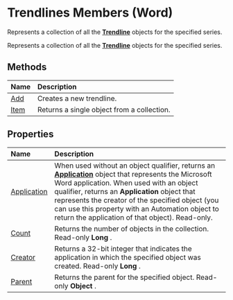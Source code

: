 
# Trendlines Members (Word)
Represents a collection of all the  **[Trendline](1cfe897f-26ad-a838-ed9b-f3fd945ff7ea.md)** objects for the specified series.

Represents a collection of all the  **[Trendline](1cfe897f-26ad-a838-ed9b-f3fd945ff7ea.md)** objects for the specified series.


## Methods



|**Name**|**Description**|
|:-----|:-----|
|[Add](7260373c-626b-2778-0517-e5c62b754bc9.md)|Creates a new trendline.|
|[Item](2aa9492d-efbb-155c-6836-cd1ac676e726.md)|Returns a single object from a collection.|

## Properties



|**Name**|**Description**|
|:-----|:-----|
|[Application](8938f7a2-953a-b51b-b510-47db92293e6a.md)|When used without an object qualifier, returns an  **[Application](d1cf6f8f-4e88-bf01-93b4-90a83f79cb44.md)** object that represents the Microsoft Word application. When used with an object qualifier, returns an **Application** object that represents the creator of the specified object (you can use this property with an Automation object to return the application of that object). Read-only.|
|[Count](8306e0ea-202f-9fb0-ef2d-c39c65ba6d08.md)|Returns the number of objects in the collection. Read-only  **Long** .|
|[Creator](25672f0a-eb06-ed62-ed57-8c96aca8a1a7.md)|Returns a 32-bit integer that indicates the application in which the specified object was created. Read-only  **Long** .|
|[Parent](8f1ab7c4-0f14-c82e-9820-4807e7bfcf5c.md)|Returns the parent for the specified object. Read-only  **Object** .|
